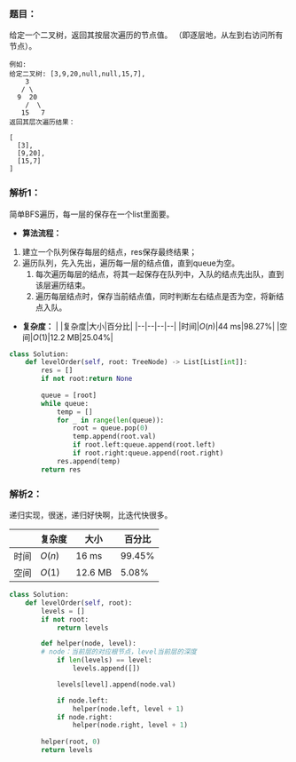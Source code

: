 ### 题目：

给定一个二叉树，返回其按层次遍历的节点值。 （即逐层地，从左到右访问所有节点）。
```
例如:
给定二叉树: [3,9,20,null,null,15,7],
    3
   / \
  9  20
    /  \
   15   7
返回其层次遍历结果：

[
  [3],
  [9,20],
  [15,7]
]
```

### 解析1：
简单BFS遍历，每一层的保存在一个list里面要。

* **算法流程：**
1. 建立一个队列保存每层的结点，res保存最终结果；
2. 遍历队列，先入先出，遍历每一层的结点值，直到queue为空。
   1. 每次遍历每层的结点，将其一起保存在队列中，入队的结点先出队，直到该层遍历结束。
   2. 遍历每层结点时，保存当前结点值，同时判断左右结点是否为空，将新结点入队。

* **复杂度：**
|  |复杂度|大小|百分比|
|--|--|--|--|
|时间|$O(n)$|44 ms|98.27%|
|空间|$O(1)$|12.2 MB|25.04%|


```python
class Solution:
    def levelOrder(self, root: TreeNode) -> List[List[int]]:
        res = []
        if not root:return None
        
        queue = [root]
        while queue:
            temp = []
            for _ in range(len(queue)):
                root = queue.pop(0)
                temp.append(root.val)
                if root.left:queue.append(root.left)
                if root.right:queue.append(root.right)
            res.append(temp)
        return res
```

### 解析2：
递归实现，很迷，递归好快啊，比迭代快很多。

|  |复杂度|大小|百分比|
|--|--|--|--|
|时间|$O(n)$|16 ms|99.45%|
|空间|$O(1)$|12.6 MB|5.08%|


```python
class Solution:
    def levelOrder(self, root):
        levels = []
        if not root:
            return levels

        def helper(node, level):
        # node：当前层的对应根节点，level当前层的深度
            if len(levels) == level:
                levels.append([])

            levels[level].append(node.val)

            if node.left:
                helper(node.left, level + 1)
            if node.right:
                helper(node.right, level + 1)
            
        helper(root, 0)
        return levels
```